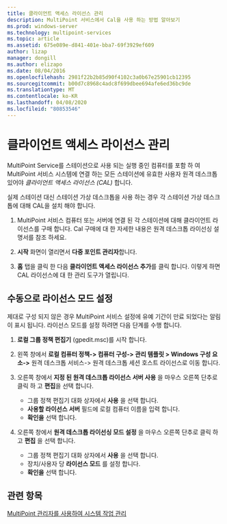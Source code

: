 ```yaml
---
title: 클라이언트 액세스 라이선스 관리
description: MultiPoint 서비스에서 Cal을 사용 하는 방법 알아보기
ms.prod: windows-server
ms.technology: multipoint-services
ms.topic: article
ms.assetid: 675e089e-d841-401e-bba7-69f3929ef609
author: lizap
manager: dongill
ms.author: elizapo
ms.date: 08/04/2016
ms.openlocfilehash: 2981f22b2b85d90f4102c3a0b67e25901cb12395
ms.sourcegitcommit: b00d7c8968c4adc8f699dbee694afe6ed36bc9de
ms.translationtype: MT
ms.contentlocale: ko-KR
ms.lasthandoff: 04/08/2020
ms.locfileid: "80853546"
---
```

# <a name="manage-client-access-licenses"></a>클라이언트 액세스 라이선스 관리
MultiPoint Service를 스테이션으로 사용 되는 실행 중인 컴퓨터를 포함 하 여 MultiPoint 서비스 시스템에 연결 하는 모든 스테이션에 유효한 사용자 원격 데스크톱 있어야 *클라이언트 액세스 라이선스 (CAL)* 합니다.

실제 스테이션 대신 스테이션 가상 데스크톱을 사용 하는 경우 각 스테이션 가상 데스크톱에 대해 CAL을 설치 해야 합니다.  
  
1.  MultiPoint 서비스 컴퓨터 또는 서버에 연결 된 각 스테이션에 대해 클라이언트 라이선스를 구매 합니다. Cal 구매에 대 한 자세한 내용은 원격 데스크톱 라이선싱 설명서를 참조 하세요. 

2.  **시작** 화면이 열리면서 **다중 포인트 관리자**합니다.  
  
3.  **홈** 탭을 클릭 한 다음 **클라이언트 액세스 라이선스 추가**를 클릭 합니다.  이렇게 하면 CAL 라이선스에 대 한 관리 도구가 열립니다.

## <a name="set-the-licensing-mode-manually"></a>수동으로 라이선스 모드 설정
제대로 구성 되지 않은 경우 MultiPoint 서비스 설정에 유예 기간이 만료 되었다는 알림이 표시 됩니다. 라이선스 모드를 설정 하려면 다음 단계를 수행 합니다.

1. **로컬 그룹 정책 편집기** (gpedit.msc)를 시작 합니다.

2. 왼쪽 창에서 **로컬 컴퓨터 정책-> 컴퓨터 구성-> 관리 템플릿 > Windows 구성 요소->** 원격 데스크톱 서비스-> 원격 데스크톱 세션 호스트 라이선스로 이동 합니다.

3. 오른쪽 창에서 **지정 된 원격 데스크톱 라이선스 서버 사용** 을 마우스 오른쪽 단추로 클릭 하 고 **편집**을 선택 합니다.
   - 그룹 정책 편집기 대화 상자에서 **사용** 을 선택 합니다.
   - **사용할 라이선스 서버** 필드에 로컬 컴퓨터 이름을 입력 합니다.
   - **확인을** 선택 합니다.
  
4. 오른쪽 창에서 **원격 데스크톱 라이선싱 모드 설정** 을 마우스 오른쪽 단추로 클릭 하 고 **편집** 을 선택 합니다.
   - 그룹 정책 편집기 대화 상자에서 **사용** 을 선택 합니다.
   - 장치/사용자 당 **라이선스 모드** 를 설정 합니다.
   - **확인을** 선택 합니다. 

  
## <a name="see-also"></a>관련 항목  
[MultiPoint 관리자를 사용하여 시스템 작업 관리](Manage-System-Tasks-Using-MultiPoint-Manager.md)
